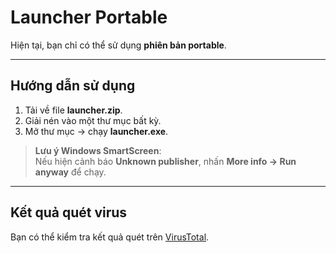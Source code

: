 # Launcher Portable

Hiện tại, bạn chỉ có thể sử dụng **phiên bản portable**.

---

## Hướng dẫn sử dụng

1. Tải về file **launcher.zip**.  
2. Giải nén vào một thư mục bất kỳ.  
3. Mở thư mục → chạy **launcher.exe**.

> **Lưu ý Windows SmartScreen**:  
> Nếu hiện cảnh báo **Unknown publisher**, nhấn **More info → Run anyway** để chạy.  

---

## Kết quả quét virus

Bạn có thể kiểm tra kết quả quét trên [VirusTotal](https://www.virustotal.com/gui/file/ea08e01dea782b009e45f2f3182e6b93b6c92c5d69e2de2b02673c3efe0a3adb/detection).

